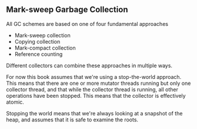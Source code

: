 ## Mark-sweep Garbage Collection

All GC schemes are based on one of four fundamental approaches

* Mark-sweep collection
* Copying collection
* Mark-compact collection
* Reference counting

Different collectors can combine these approaches in multiple ways.

For now this book assumes that we're using a stop-the-world approach. This means that there are one or more mutator threads running but only one collector thread, and that while the collector thread is running, all other operations have been stopped. This means that the collector is effectively atomic.

Stopping the world means that we're always looking at a snapshot of the heap, and assumes that it is safe to examine the roots.

